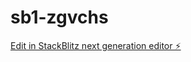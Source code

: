 # sb1-zgvchs

[Edit in StackBlitz next generation editor ⚡️](https://stackblitz.com/~/github.com/krank21r/sb1-zgvchs)